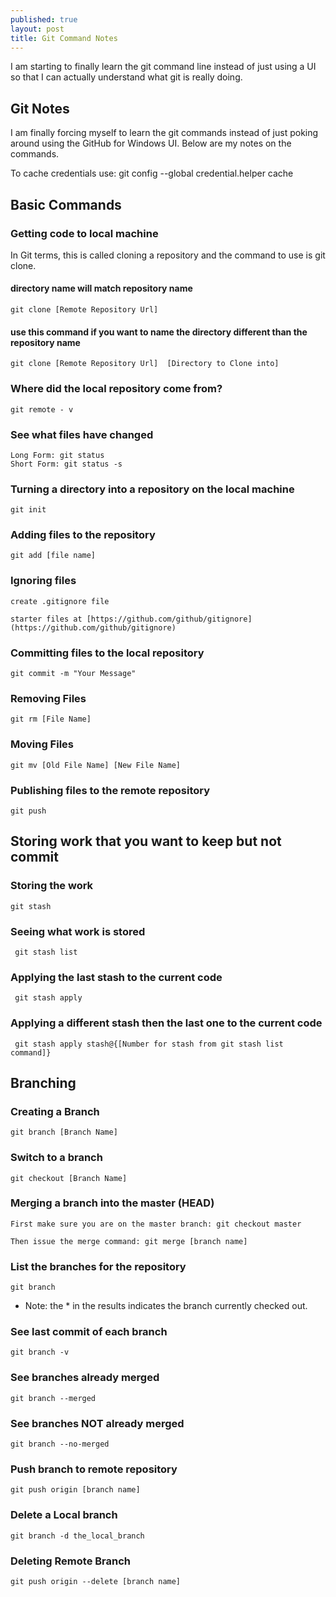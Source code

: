 ```yaml
---
published: true
layout: post
title: Git Command Notes
---
```


I am starting to finally learn the git command line instead of just using a UI so that I can actually understand what git is really doing.

## Git Notes

I am finally forcing myself to learn the git commands instead of just poking around using the GitHub for Windows UI.  Below are my notes on the commands.

To cache credentials use:  git config --global credential.helper cache
## Basic Commands

### Getting code to local machine

In Git terms, this is called cloning a repository and the command to use is git clone.  

#### directory name will match repository name

	git clone [Remote Repository Url]  
    
#### use this command if you want to name the directory different than the repository name

	git clone [Remote Repository Url]  [Directory to Clone into]
    
### Where did the local repository come from?


	git remote - v

### See what files have changed


	Long Form: git status  
	Short Form: git status -s


### Turning a directory into a repository on the local machine

	git init
    
### Adding files to the repository

	git add [file name]

### Ignoring files

	create .gitignore file 

	starter files at [https://github.com/github/gitignore](https://github.com/github/gitignore)
  
### Committing files to the local repository
  
  	git commit -m "Your Message"
  
### Removing Files
  
  	git rm [File Name]
  
### Moving Files
  
  	git mv [Old File Name] [New File Name]
  
### Publishing files to the remote repository
  
  	git push
  
## Storing work that you want to keep but not commit
  
### Storing the work
  
  	git stash
  
### Seeing what work is stored
  
 	 git stash list
  
### Applying the last stash to the current code
  
 	 git stash apply
  
### Applying a different stash then the last one to the current code
  
 	 git stash apply stash@{[Number for stash from git stash list command]}
  
## Branching
  
### Creating a Branch
  
  	git branch [Branch Name]
  
### Switch to a branch
  
  	git checkout [Branch Name]
  
### Merging a branch into the master (HEAD)
  
  	First make sure you are on the master branch: git checkout master
  
  	Then issue the merge command: git merge [branch name]
  
### List the branches for the repository
  
  	git branch
  
  - Note: the * in the results indicates the branch currently checked out. 
  
  
### See last commit of each branch
  
  	git branch -v 
  
### See branches already merged
  
  	git branch --merged
  
### See branches NOT already merged
  
  	git branch --no-merged
  
### Push branch to remote repository
	git push origin [branch name]
  
### Delete a Local branch
	git branch -d the_local_branch
### Deleting Remote Branch
	git push origin --delete [branch name]
